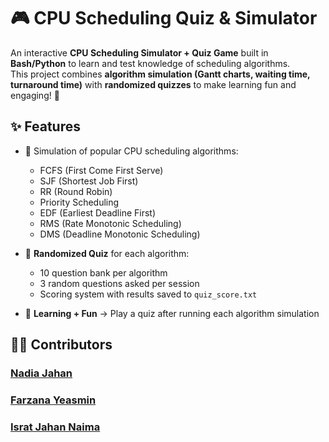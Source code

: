 # 🎮 CPU Scheduling Quiz & Simulator

An interactive **CPU Scheduling Simulator + Quiz Game** built in **Bash/Python** to learn and test knowledge of scheduling algorithms.  
This project combines **algorithm simulation (Gantt charts, waiting time, turnaround time)** with **randomized quizzes** to make learning fun and engaging! 🚀



## ✨ Features
- 🔹 Simulation of popular CPU scheduling algorithms:
  - FCFS (First Come First Serve)
  - SJF (Shortest Job First)
  - RR (Round Robin)
  - Priority Scheduling
  - EDF (Earliest Deadline First)
  - RMS (Rate Monotonic Scheduling)
  - DMS (Deadline Monotonic Scheduling)

- 🔹 **Randomized Quiz** for each algorithm:
  - 10 question bank per algorithm
  - 3 random questions asked per session
  - Scoring system with results saved to `quiz_score.txt`

- 🔹 **Learning + Fun** → Play a quiz after running each algorithm simulation


## 👩‍💻 Contributors
### [Nadia Jahan](https://github.com/njllucy)
### [Farzana Yeasmin](https://github.com/farzana-yeasmin-etuu)
### [Israt Jahan Naima](https://www.facebook.com/isratnaima0)




